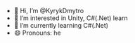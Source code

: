 - 👋 Hi, I’m @KyrykDmytro
- 👀 I’m interested in Unity, C#(.Net) learn
- 🌱 I’m currently learning C#(.Net)
- 😄 Pronouns: he
